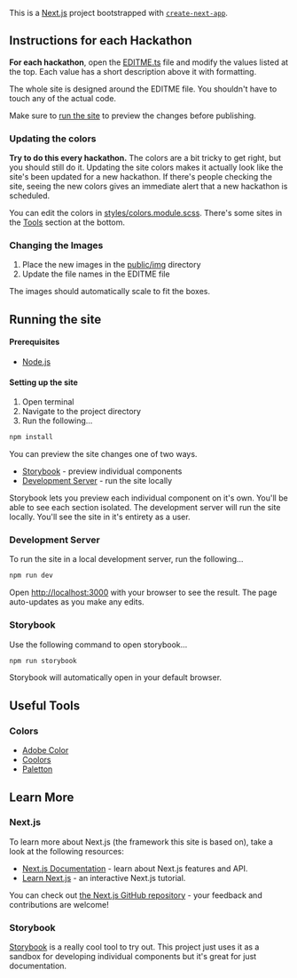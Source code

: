 This is a [Next.js](https://nextjs.org/) project bootstrapped with [`create-next-app`](https://github.com/vercel/next.js/tree/canary/packages/create-next-app).

## Instructions for each Hackathon
**For each hackathon**, open the [EDITME.ts](EDITME.ts) file and modify the values listed at the top. Each value has a short description above it with formatting.

The whole site is designed around the EDITME file. You shouldn't have to touch any of the actual code.

Make sure to [run the site](#running-the-site) to preview the changes before publishing.

### Updating the colors
**Try to do this every hackathon.** The colors are a bit tricky to get right, but you should still do it. Updating the site colors makes it actually look like the site's been updated for a new hackathon. If there's people checking the site, seeing the new colors gives an immediate alert that a new hackathon is scheduled. 

You can edit the colors in [styles/colors.module.scss](styles/colors.module.scss). There's some sites in the [Tools](#color-sites) section at the bottom.

### Changing the Images
1. Place the new images in the [public/img](public/img) directory
2. Update the file names in the EDITME file

The images should automatically scale to fit the boxes.

## Running the site

#### Prerequisites
- [Node.js](https://nodejs.org/en/)

#### Setting up the site
1. Open terminal
2. Navigate to the project directory
3. Run the following...
```bash
npm install
```

You can preview the site changes one of two ways.

- [Storybook](#storybook) - preview individual components
- [Development Server](#development-server) - run the site locally

Storybook lets you preview each individual component on it's own. You'll be able to see each section isolated. The development server will run the site locally. You'll see the site in it's entirety as a user.

### Development Server
To run the site in a local development server, run the following...
```bash
npm run dev
```

Open [http://localhost:3000](http://localhost:3000) with your browser to see the result. The page auto-updates as you make any edits.

### Storybook
Use the following command to open storybook...
```bash
npm run storybook
```

Storybook will automatically open in your default browser.

## Useful Tools

### Colors
- [Adobe Color](https://color.adobe.com/)
- [Coolors](https://coolors.co/)
- [Paletton](https://www.paletton.com/)

## Learn More

### Next.js
To learn more about Next.js (the framework this site is based on), take a look at the following resources:

- [Next.js Documentation](https://nextjs.org/docs) - learn about Next.js features and API.
- [Learn Next.js](https://nextjs.org/learn) - an interactive Next.js tutorial.

You can check out [the Next.js GitHub repository](https://github.com/vercel/next.js/) - your feedback and contributions are welcome!

### Storybook
[Storybook](https://storybook.js.org/) is a really cool tool to try out. This project just uses it as a sandbox for developing individual components but it's great for just documentation.
